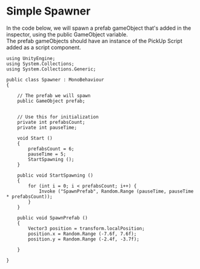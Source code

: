 # **Simple Spawner**

In the code below, we will spawn a prefab gameObject that's added in the inspector, using the public GameObject variable.  
The prefab gameObjects should have an instance of the PickUp Script added as a script component.

```
using UnityEngine;
using System.Collections;
using System.Collections.Generic;

public class Spawner : MonoBehaviour
{

    // The prefab we will spawn
    public GameObject prefab;


    // Use this for initialization
    private int prefabsCount;
    private int pauseTime;

    void Start ()
    {
        prefabsCount = 6;
        pauseTime = 5;
        StartSpawning ();
    }

    public void StartSpawning ()
    {
        for (int i = 0; i < prefabsCount; i++) {
            Invoke ("SpawnPrefab", Random.Range (pauseTime, pauseTime * prefabsCount)); 
        }
    }

    public void SpawnPrefab ()
    {
        Vector3 position = transform.localPosition;
        position.x = Random.Range (-7.6f, 7.6f);
        position.y = Random.Range (-2.4f, -3.7f);

    }

}
```




